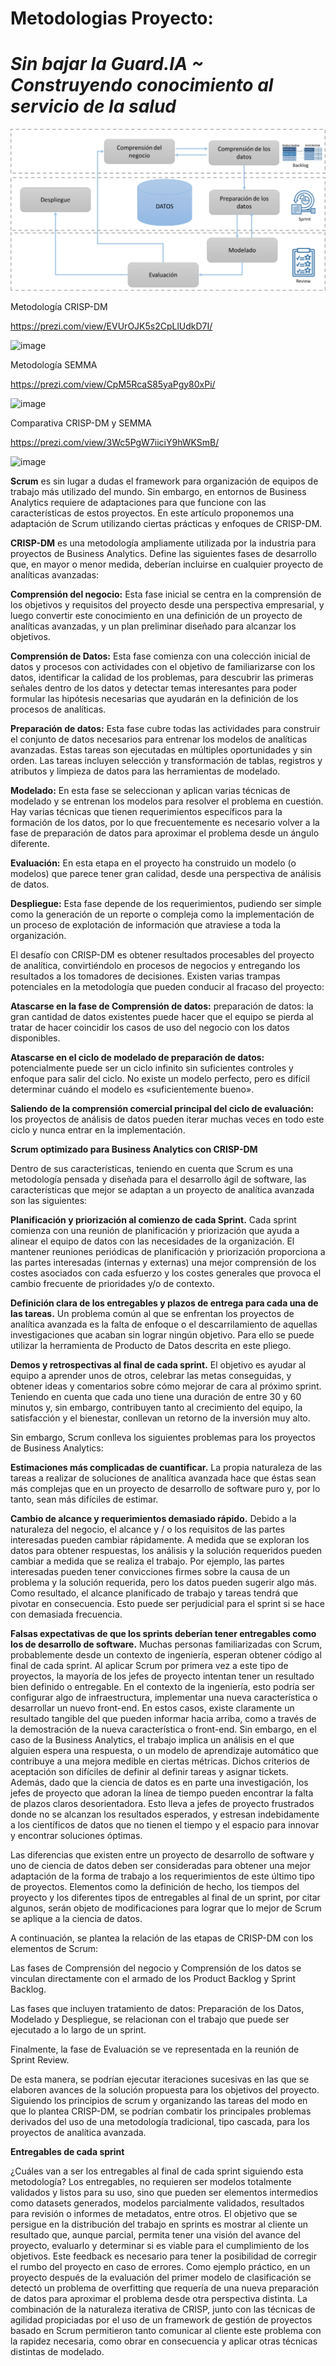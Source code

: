 # Metodologias Proyecto: 

# ***Sin bajar la Guard.IA ~ Construyendo conocimiento al servicio de la salud***

<div align="center">

<p align="center">
  <img src="https://github.com/NoeliaFerrero/Proyecto_MentoriaFAMAF_2024/blob/70685e219916207f3ac9a7d51b3ef26285a7951a/Metodologias/Scrum-Data-Analytics-1024x525.png">
</p>
</div>

Metodología CRISP-DM

https://prezi.com/view/EVUrOJK5s2CpLlUdkD7I/

![image](https://github.com/NoeliaFerrero/Proyecto_MentoriaFAMAF_2023/assets/95980577/cc779bc6-835b-44c1-ad88-234cda11a4ef)


Metodología SEMMA 

https://prezi.com/view/CpM5RcaS85yaPgy80xPi/

![image](https://github.com/NoeliaFerrero/Proyecto_MentoriaFAMAF_2023/assets/95980577/5480790c-62d9-49d2-8271-3b5a20689d62)


Comparativa CRISP-DM y SEMMA 

https://prezi.com/view/3Wc5PgW7iiciY9hWKSmB/

![image](https://github.com/NoeliaFerrero/Proyecto_MentoriaFAMAF_2023/assets/95980577/a6ef8d12-0876-4d28-a137-e56e4ad3552b)



**Scrum** es sin lugar a dudas el framework para organización de equipos de trabajo más utilizado del mundo. Sin embargo, en entornos de Business Analytics requiere de adaptaciones para que funcione con las características de estos proyectos. En este artículo proponemos una adaptación de Scrum utilizando ciertas prácticas y enfoques de CRISP-DM.

**CRISP-DM** es una metodología ampliamente utilizada por la industria para proyectos de Business Analytics. Define las siguientes fases de desarrollo que, en mayor o menor medida, deberían incluirse en cualquier proyecto de analíticas avanzadas:

**Comprensión del negocio:** Esta fase inicial se centra en la comprensión de los objetivos y requisitos del proyecto desde una perspectiva empresarial, y luego convertir este conocimiento en una definición de un proyecto de analíticas avanzadas, y un plan preliminar diseñado para alcanzar los objetivos.

**Comprensión de Datos:** Esta fase comienza con una colección inicial de datos y procesos con actividades con el objetivo de familiarizarse con los datos, identificar la calidad de los problemas, para descubrir las primeras señales dentro de los datos y detectar temas interesantes para poder formular las hipótesis necesarias que ayudarán en la definición de los procesos de analíticas.

**Preparación de datos:** Esta fase cubre todas las actividades para construir el conjunto de datos necesarios para entrenar los modelos de analíticas avanzadas. Estas tareas son ejecutadas en múltiples oportunidades y sin orden. Las tareas incluyen selección y transformación de tablas, registros y atributos y limpieza de datos para las herramientas de modelado.

**Modelado:** En esta fase se seleccionan y aplican varias técnicas de modelado y se entrenan los modelos para resolver el problema en cuestión. Hay varias técnicas que tienen requerimientos específicos para la formación de los datos, por lo que frecuentemente es necesario volver a la fase de preparación de datos para aproximar el problema desde un ángulo diferente.

**Evaluación:** En esta etapa en el proyecto ha construido un modelo (o modelos) que parece tener gran calidad, desde una perspectiva de análisis de datos.

**Despliegue:** Esta fase depende de los requerimientos, pudiendo ser simple como la generación de un reporte o compleja como la implementación de un proceso de explotación de información que atraviese a toda la organización.

El desafío con CRISP-DM es obtener resultados procesables del proyecto de analítica, convirtiéndolo en procesos de negocios y entregando los resultados a los tomadores de decisiones. Existen varias trampas potenciales en la metodología que pueden conducir al fracaso del proyecto:

**Atascarse en la fase de Comprensión de datos:** preparación de datos: la gran cantidad de datos existentes puede hacer que el equipo se pierda al tratar de hacer coincidir los casos de uso del negocio con los datos disponibles.

**Atascarse en el ciclo de modelado de preparación de datos:** potencialmente puede ser un ciclo infinito sin suficientes controles y enfoque para salir del ciclo. No existe un modelo perfecto, pero es difícil determinar cuándo el modelo es «suficientemente bueno».

**Saliendo de la comprensión comercial principal del ciclo de evaluación:** los proyectos de análisis de datos pueden iterar muchas veces en todo este ciclo y nunca entrar en la implementación.

**Scrum optimizado para Business Analytics con CRISP-DM**

Dentro de sus características, teniendo en cuenta que Scrum es una metodología pensada y diseñada para el desarrollo ágil de software, las características que mejor se adaptan a un proyecto de analítica avanzada son las siguientes:

**Planificación y priorización al comienzo de cada Sprint.** Cada sprint comienza con una reunión de planificación y priorización que ayuda a alinear el equipo de datos con las necesidades de la organización. El mantener reuniones periódicas de planificación y priorización proporciona a las partes interesadas (internas y externas) una mejor comprensión de los costes asociados con cada esfuerzo y los costes generales que provoca el cambio frecuente de prioridades y/o de contexto.

**Definición clara de los entregables y plazos de entrega para cada una de las tareas.** Un problema común al que se enfrentan los proyectos de analítica avanzada es la falta de enfoque o el descarrilamiento de aquellas investigaciones que acaban sin lograr ningún objetivo. Para ello se puede utilizar la herramienta de Producto de Datos descrita en este pliego.

**Demos y retrospectivas al final de cada sprint.** El objetivo es ayudar al equipo a aprender unos de otros, celebrar las metas conseguidas, y obtener ideas y comentarios sobre cómo mejorar de cara al próximo sprint. Teniendo en cuenta que cada uno tiene una duración de entre 30 y 60 minutos y, sin embargo, contribuyen tanto al crecimiento del equipo, la satisfacción y el bienestar, conllevan un retorno de la inversión muy alto.

Sin embargo, Scrum conlleva los siguientes problemas para los proyectos de Business Analytics:

**Estimaciones más complicadas de cuantificar.** La propia naturaleza de las tareas a realizar de soluciones de analítica avanzada hace que éstas sean más complejas que en un proyecto de desarrollo de software puro y, por lo tanto, sean más difíciles de estimar.

**Cambio de alcance y requerimientos demasiado rápido.** Debido a la naturaleza del negocio, el alcance y / o los requisitos de las partes interesadas pueden cambiar rápidamente. A medida que se exploran los datos para obtener respuestas, los análisis y la solución requeridos pueden cambiar a medida que se realiza el trabajo. Por ejemplo, las partes interesadas pueden tener convicciones firmes sobre la causa de un problema y la solución requerida, pero los datos pueden sugerir algo más. Como resultado, el alcance planificado de trabajo y tareas tendrá que pivotar en consecuencia. Esto puede ser perjudicial para el sprint si se hace con demasiada frecuencia.

**Falsas expectativas de que los sprints deberían tener entregables como los de desarrollo de software.** Muchas personas familiarizadas con Scrum, probablemente desde un contexto de ingeniería, esperan obtener código al final de cada sprint. Al aplicar Scrum por primera vez a este tipo de proyectos, la mayoría de los jefes de proyecto intentan tener un resultado bien definido o entregable. En el contexto de la ingeniería, esto podría ser configurar algo de infraestructura, implementar una nueva característica o desarrollar un nuevo front-end. En estos casos, existe claramente un resultado tangible del que pueden informar hacia arriba, como a través de la demostración de la nueva característica o front-end. Sin embargo, en el caso de la Business Analytics, el trabajo implica un análisis en el que alguien espera una respuesta, o un modelo de aprendizaje automático que contribuye a una mejora medible en ciertas métricas. Dichos criterios de aceptación son difíciles de definir al definir tareas y asignar tickets. Además, dado que la ciencia de datos es en parte una investigación, los jefes de proyecto que adoran la línea de tiempo pueden encontrar la falta de plazos claros desorientadora. Esto lleva a jefes de proyecto frustrados donde no se alcanzan los resultados esperados, y estresan indebidamente a los científicos de datos que no tienen el tiempo y el espacio para innovar y encontrar soluciones óptimas.

Las diferencias que existen entre un proyecto de desarrollo de software y uno de ciencia de datos deben ser consideradas para obtener una mejor adaptación de la forma de trabajo a los requerimientos de este último tipo de proyectos. Elementos como la definición de hecho, los tiempos del proyecto y los diferentes tipos de entregables al final de un sprint, por citar algunos, serán objeto de modificaciones para lograr que lo mejor de Scrum se aplique a la ciencia de datos.

A continuación, se plantea la relación de las etapas de CRISP-DM con los elementos de Scrum:

Las fases de Comprensión del negocio y Comprensión de los datos se vinculan directamente con el armado de los Product Backlog y Sprint Backlog.

Las fases que incluyen tratamiento de datos: Preparación de los Datos, Modelado y Despliegue, se relacionan con el trabajo que puede ser ejecutado a lo largo de un sprint.

Finalmente, la fase de Evaluación se ve representada en la reunión de Sprint Review. 

De esta manera, se podrían ejecutar iteraciones sucesivas en las que se elaboren avances de la solución propuesta para los objetivos del proyecto. Siguiendo los principios de scrum y organizando las tareas del modo en que lo plantea CRISP-DM, se podrían combatir los principales problemas derivados del uso de una metodología tradicional, tipo cascada, para los proyectos de analítica avanzada.

**Entregables de cada sprint**

¿Cuáles van a ser los entregables al final de cada sprint siguiendo esta metodología? Los entregables, no requieren ser modelos totalmente validados y listos para su uso, sino que pueden ser elementos intermedios como datasets generados, modelos parcialmente validados, resultados para revisión o informes de metadatos, entre otros. El objetivo que se persigue en la distribución del trabajo en sprints es mostrar al cliente un resultado que, aunque parcial, permita tener una visión del avance del proyecto, evaluarlo y determinar si es viable para el cumplimiento de los objetivos. Este feedback es necesario para tener la posibilidad de corregir el rumbo del proyecto en caso de errores. Como ejemplo práctico, en un proyecto después de la evaluación del primer modelo de clasificación se detectó un problema de overfitting que requería de una nueva preparación de datos para aproximar el problema desde otra perspectiva distinta. La combinación de la naturaleza iterativa de CRISP, junto con las técnicas de agilidad propiciadas por el uso de un framework de gestión de proyectos basado en Scrum permitieron tanto comunicar al cliente este problema con la rapidez necesaria, como obrar en consecuencia y aplicar otras técnicas distintas de modelado.

